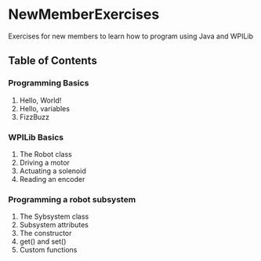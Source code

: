 # NewMemberExercises
Exercises for new members to learn how to program using Java and WPILib

## Table of Contents

### Programming Basics

1. Hello, World!
2. Hello, variables
3. FizzBuzz

### WPILib Basics

1. The Robot class
2. Driving a motor
3. Actuating a solenoid
4. Reading an encoder

### Programming a robot subsystem

1. The Sybsystem class
2. Subsystem attributes
3. The constructor
4. get() and set()
5. Custom functions
